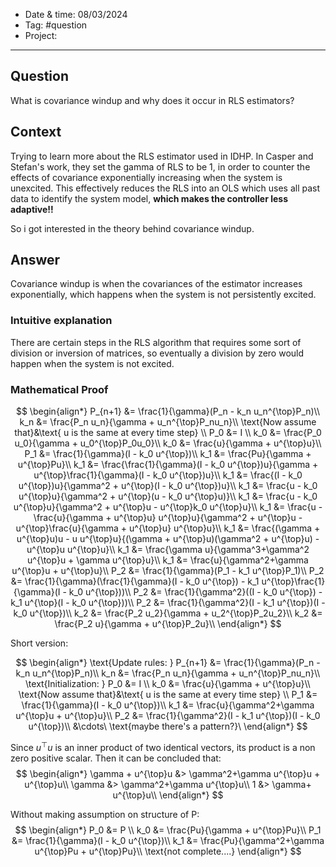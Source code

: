 
- Date & time: 08/03/2024
- Tag: #question
- Project:

---

## Question

What is covariance windup and why does it occur in RLS estimators?

## Context

Trying to learn more about the RLS estimator used in IDHP. In Casper and Stefan's work, they set the gamma of RLS to be 1, in order to counter the effects of covariance exponentially increasing when the system is unexcited. This effectively reduces the RLS into an OLS which uses all past data to identify the system model, **which makes the controller less adaptive!!**

So i got interested in the theory behind covariance windup.


## Answer

Covariance windup is when the covariances of the estimator increases exponentially, which happens when the system is not persistently excited.

### Intuitive explanation

There are certain steps in the RLS algorithm that requires some sort of division or inversion of matrices, so eventually a division by zero would happen when the system is not excited. 

### Mathematical Proof


$$
\begin{align*}
P_{n+1} &= \frac{1}{\gamma}(P_n - k_n u_n^{\top}P_n)\\
k_n &= \frac{P_n u_n}{\gamma + u_n^{\top}P_nu_n}\\
\text{Now assume that}&\text{ u is the same at every time step} \\
P_0 &= I \\
k_0 &= \frac{P_0 u_0}{\gamma + u_0^{\top}P_0u_0}\\
k_0 &= \frac{u}{\gamma + u^{\top}u}\\
P_1 &= \frac{1}{\gamma}(I - k_0 u^{\top})\\
k_1 &= \frac{Pu}{\gamma + u^{\top}Pu}\\
k_1 &= \frac{\frac{1}{\gamma}(I - k_0 u^{\top})u}{\gamma + u^{\top}\frac{1}{\gamma}(I - k_0 u^{\top})u}\\
k_1 &= \frac{(I - k_0 u^{\top})u}{\gamma^2 + u^{\top}(I - k_0 u^{\top})u}\\
k_1 &= \frac{u - k_0 u^{\top}u}{\gamma^2 + u^{\top}(u - k_0 u^{\top}u)}\\
k_1 &= \frac{u - k_0 u^{\top}u}{\gamma^2 + u^{\top}u - u^{\top}k_0 u^{\top}u}\\
k_1 &= \frac{u - \frac{u}{\gamma + u^{\top}u} u^{\top}u}{\gamma^2 + u^{\top}u - u^{\top}\frac{u}{\gamma + u^{\top}u} u^{\top}u}\\
k_1 &= \frac{(\gamma + u^{\top}u)u - u u^{\top}u}{(\gamma + u^{\top}u)(\gamma^2 + u^{\top}u) - u^{\top}u u^{\top}u}\\
k_1 &= \frac{\gamma u}{\gamma^3+\gamma^2 u^{\top}u + \gamma u^{\top}u}\\
k_1 &= \frac{u}{\gamma^2+\gamma u^{\top}u + u^{\top}u}\\
P_2 &= \frac{1}{\gamma}(P_1 - k_1 u^{\top}P_1)\\
P_2 &= \frac{1}{\gamma}(\frac{1}{\gamma}(I - k_0 u^{\top}) - k_1 u^{\top}\frac{1}{\gamma}(I - k_0 u^{\top}))\\
P_2 &= \frac{1}{\gamma^2}((I - k_0 u^{\top}) - k_1 u^{\top}(I - k_0 u^{\top}))\\
P_2 &= \frac{1}{\gamma^2}(I - k_1 u^{\top})(I - k_0 u^{\top})\\
k_2 &= \frac{P_2 u_2}{\gamma + u_2^{\top}P_2u_2}\\
k_2 &= \frac{P_2 u}{\gamma + u^{\top}P_2u}\\
\end{align*}
$$

Short version:

$$
\begin{align*}
\text{Update rules: }
P_{n+1} &= \frac{1}{\gamma}(P_n - k_n u_n^{\top}P_n)\\
k_n &= \frac{P_n u_n}{\gamma + u_n^{\top}P_nu_n}\\
\text{Initialization: }
P_0 &= I \\
k_0 &= \frac{u}{\gamma + u^{\top}u}\\
\text{Now assume that}&\text{ u is the same at every time step} \\
P_1 &= \frac{1}{\gamma}(I - k_0 u^{\top})\\
k_1 &= \frac{u}{\gamma^2+\gamma u^{\top}u + u^{\top}u}\\
P_2 &= \frac{1}{\gamma^2}(I - k_1 u^{\top})(I - k_0 u^{\top})\\
&\cdots\ \text{maybe there's a pattern?}\
\end{align*}
$$

Since $u^{\top}u$ is an inner product of two identical vectors, its product is a non zero positive scalar. Then it can be concluded that:
$$
\begin{align*}
	\gamma + u^{\top}u &> \gamma^2+\gamma u^{\top}u + u^{\top}u\\
	\gamma &> \gamma^2+\gamma u^{\top}u\\
	1 &> \gamma+ u^{\top}u\\
\end{align*}
$$

Without making assumption on structure of P:
$$
\begin{align*}
P_0 &= P \\
k_0 &= \frac{Pu}{\gamma + u^{\top}Pu}\\
P_1 &= \frac{1}{\gamma}(I - k_0 u^{\top})\\
k_1 &= \frac{Pu}{\gamma^2+\gamma u^{\top}Pu + u^{\top}Pu}\\
\text{not complete....}
\end{align*}
$$


